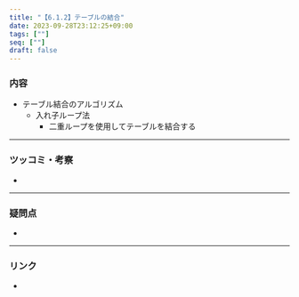 ```yaml
---
title: "【6.1.2】テーブルの結合"
date: 2023-09-28T23:12:25+09:00
tags: [""]
seq: [""]
draft: false
---
```


### 内容
- テーブル結合のアルゴリズム
  - 入れ子ループ法
    - 二重ループを使用してテーブルを結合する

---
### ツッコミ・考察
- 

---
### 疑問点
- 


---
### リンク
- 